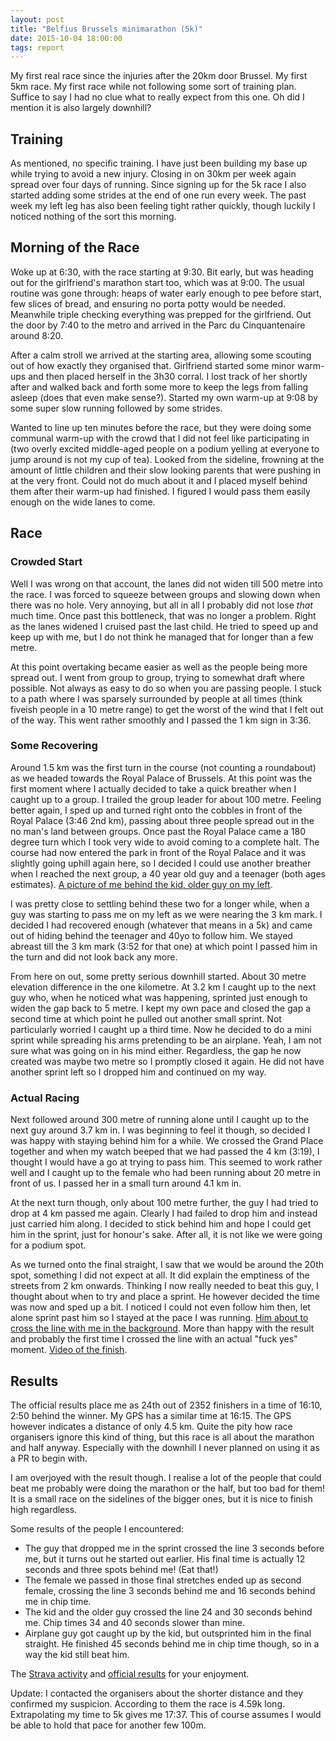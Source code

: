 ```yaml
---
layout: post
title: "Belfius Brussels minimarathon (5k)"
date: 2015-10-04 18:00:00
tags: report
---
```


My first real race since the injuries after the 20km door Brussel. My first 5km
race. My first race while not following some sort of training plan. Suffice to
say I had no clue what to really expect from this one. Oh did I mention it is
also largely downhill?

## Training

As mentioned, no specific training. I have just been building my base up while
trying to avoid a new injury. Closing in on 30km per week again spread over
four days of running. Since signing up for the 5k race I also started adding
some strides at the end of one run every week. The past week my left leg has
also been feeling tight rather quickly, though luckily I noticed nothing of the
sort this morning.

## Morning of the Race

Woke up at 6:30, with the race starting at 9:30. Bit early, but was heading out
for the girlfriend's marathon start too, which was at 9:00. The usual routine
was gone through: heaps of water early enough to pee before start, few slices
of bread, and ensuring no porta potty would be needed. Meanwhile triple
checking everything was prepped for the girlfriend. Out the door by 7:40 to the
metro and arrived in the Parc du Cinquantenaire around 8:20.

After a calm stroll we arrived at the starting area, allowing some scouting out
of how exactly they organised that. Girlfriend started some minor warm-ups and
then placed herself in the 3h30 corral. I lost track of her shortly after and
walked back and forth some more to keep the legs from falling asleep (does that
even make sense?).  Started my own warm-up at 9:08 by some super slow running
followed by some strides.

Wanted to line up ten minutes before the race, but they were doing some
communal warm-up with the crowd that I did not feel like participating in (two
overly excited middle-aged people on a podium yelling at everyone to jump
around is not my cup of tea). Looked from the sideline, frowning at the amount
of little children and their slow looking parents that were pushing in at the
very front. Could not do much about it and I placed myself behind them after
their warm-up had finished. I figured I would pass them easily enough on the
wide lanes to come.

## Race

### Crowded Start

Well I was wrong on that account, the lanes did not widen till 500 metre into
the race. I was forced to squeeze between groups and slowing down when there
was no hole. Very annoying, but all in all I probably did not lose *that* much
time. Once past this bottleneck, that was no longer a problem. Right as the
lanes widened I cruised past the last child. He tried to speed up and keep up
with me, but I do not think he managed that for longer than a few metre.

At this point overtaking became easier as well as the people being more spread
out. I went from group to group, trying to somewhat draft where possible. Not
always as easy to do so when you are passing people. I stuck to a path where I
was sparsely surrounded by people at all times (think fiveish people in a 10
metre range) to get the worst of the wind that I felt out of the way. This went
rather smoothly and I passed the 1 km sign in 3:36.

### Some Recovering

Around 1.5 km was the first turn in the course (not counting a roundabout) as
we headed towards the Royal Palace of Brussels. At this point was the first
moment where I actually decided to take a quick breather when I caught up to a
group. I trailed the group leader for about 100 metre. Feeling better again, I
sped up and turned right onto the cobbles in front of the Royal Palace (3:46
2nd km), passing about three people spread out in the no man's land between
groups. Once past the Royal Palace came a 180 degree turn which I took very
wide to avoid coming to a complete halt. The course had now entered the park in
front of the Royal Palace and it was slightly going uphill again here, so I
decided I could use another breather when I reached the next group, a 40 year
old guy and a teenager (both ages estimates).
[A picture of me behind the kid, older guy on my left][sportograf1].

I was pretty close to settling behind these two for a longer while, when a guy
was starting to pass me on my left as we were nearing the 3 km mark. I decided
I had recovered enough (whatever that means in a 5k) and came out of hiding
behind the teenager and 40yo to follow him. We stayed abreast till the 3 km
mark (3:52 for that one) at which point I passed him in the turn and did not
look back any more.

From here on out, some pretty serious downhill started. About 30 metre
elevation difference in the one kilometre. At 3.2 km I caught up to the next
guy who, when he noticed what was happening, sprinted just enough to widen the
gap back to 5 metre. I kept my own pace and closed the gap a second time at
which point he pulled out another small sprint. Not particularly worried I
caught up a third time. Now he decided to do a mini sprint while spreading his
arms pretending to be an airplane. Yeah, I am not sure what was going on in his
mind either. Regardless, the gap he now created was maybe two metre so I
promptly closed it again. He did not have another sprint left so I dropped him
and continued on my way.

### Actual Racing

Next followed around 300 metre of running alone until I caught up to the next
guy around 3.7 km in. I was beginning to feel it though, so decided I was happy
with staying behind him for a while. We crossed the Grand Place together and
when my watch beeped that we had passed the 4 km (3:19), I thought I would have
a go at trying to pass him. This seemed to work rather well and I caught up to
the female who had been running about 20 metre in front of us. I passed her in
a small turn around 4.1 km in.

At the next turn though, only about 100 metre further, the guy I had tried to
drop at 4 km passed me again. Clearly I had failed to drop him and instead just
carried him along. I decided to stick behind him and hope I could get him
in the sprint, just for honour's sake. After all, it is not like we were going
for a podium spot.

As we turned onto the final straight, I saw that we would be around the 20th
spot, something I did not expect at all. It did explain the emptiness of the
streets from 2 km onwards. Thinking I now really needed to beat this guy, I
thought about when to try and place a sprint. He however decided the time was
now and sped up a bit. I noticed I could not even follow him then, let alone
sprint past him so I stayed at the pace I was running.
[Him about to cross the line with me in the background][sportograf2]. More than
happy with the
result and probably the first time I crossed the line with an actual "fuck yes"
moment. [Video of the finish][finish].

## Results

The official results place me as 24th out of 2352 finishers in a time of 16:10,
2:50 behind the winner.  My GPS has a similar time at 16:15. The GPS however
indicates a distance of only 4.5 km. Quite the pity how race organisers ignore
this kind of thing, but this race is all about the marathon and half anyway.
Especially with the downhill I never planned on using it as a PR to begin with.

I am overjoyed with the result though. I realise a lot of the people that could
beat me probably were doing the marathon or the half, but too bad for them! It
is a small race on the sidelines of the bigger ones, but it is nice to finish
high regardless.

Some results of the people I encountered:

* The guy that dropped me in the sprint crossed the line 3 seconds before me, but
  it turns out he started out earlier. His final time is actually 12 seconds and
  three spots behind me! (Eat that!) <!-- Timothy Byrne -->
* The female we passed in those final stretches ended up as second female, crossing
  the line 3 seconds behind me and 16 seconds behind me in
  chip time. <!-- Elke Musial -->
* The kid and the older guy crossed the line 24 and 30 seconds behind me. Chip
  times 34 and 40 seconds slower than mine. <!-- Bertrand Entzinger and Laurent Vigny -->
* Airplane guy got caught up by the kid, but outsprinted him in the final
  straight. He finished 45 seconds behind me in chip time though, so in a way
  the kid still beat him. <!-- Marthe Geulette -->

The [Strava activity](https://www.strava.com/activities/405881832) and
[official
results](http://www.chronorace.be/Classements/ListeRapports.aspx?eventId=1138162038541186)
for your enjoyment.

Update: I contacted the organisers about the shorter distance and they
confirmed my suspicion. According to them the race is 4.59k long. Extrapolating
my time to 5k gives me 17:37. This of course assumes I would be able to hold
that pace for another few 100m.

[sportograf1]: https://www.flickr.com/photos/wardmuylaert/21340929883/in/album-72157659393962596/
[sportograf2]: https://www.flickr.com/photos/wardmuylaert/21775148959/in/album-72157659393962596/
[finish]: https://www.flickr.com/photos/wardmuylaert/21322260334/in/album-72157659393962596/
